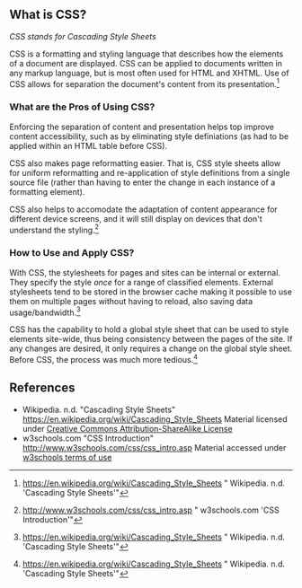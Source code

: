 ## What is CSS?

*CSS stands for Cascading Style Sheets*

CSS is a formatting and styling language that describes how the elements of a document are displayed. CSS can be applied to documents written in any markup language, but is most often used for HTML and XHTML. Use of CSS allows for separation the document's content from its presentation.[^wikipedia] 

### What are the Pros of Using CSS?

<!-- Are there any 'cons' of using CSS? -->

Enforcing the separation of content and presentation helps top improve content accessibility, such as by eliminating style definiations (as had to be applied within an HTML table before CSS).

CSS also makes page reformatting easier. That is, CSS style sheets allow for uniform reformatting and re-application of style definitions from a single source file (rather than having to enter the change in each instance of a formatting element).

<!-- Can you give an example in code of how this works? -->

CSS also helps to accomodate the adaptation of content appearance for different device screens, and it will still display on devices that don't understand the styling.[^w3schools]

### How to Use and Apply CSS?

With CSS, the stylesheets for pages and sites can be internal or external. They specify the style *once* for a range of classified elements. External stylesheets tend to be stored in the browser cache making it possible to use them on multiple pages without having to reload, also saving data usage/bandwidth.[^wikipedia]

CSS has the capability to hold a global style sheet that can be used to style elements site-wide, thus being consistency between the pages of the site. If any changes are desired, it only requires a change on the global style sheet. Before CSS, the process was much more tedious.[^wikipedia]

## References

* Wikipedia. n.d. "Cascading Style Sheets" https://en.wikipedia.org/wiki/Cascading_Style_Sheets Material licensed under [Creative Commons Attribution-ShareAlike License](https://en.wikipedia.org/wiki/Wikipedia:Text_of_Creative_Commons_Attribution-ShareAlike_3.0_Unported_License)
* w3schools.com "CSS Introduction" http://www.w3schools.com/css/css_intro.asp Material accessed under [w3schools terms of use](http://www.w3schools.com/about/about_copyright.asp) 

<!-- It is unclear which parts of the article were informed by which of the two references listed above -->

[^wikipedia]: https://en.wikipedia.org/wiki/Cascading_Style_Sheets " Wikipedia. n.d. 'Cascading Style Sheets'"
[^w3schools]: http://www.w3schools.com/css/css_intro.asp " w3schools.com 'CSS Introduction'"
